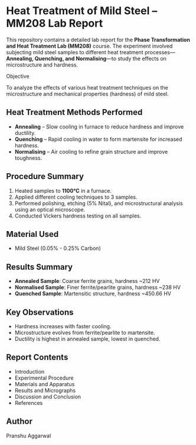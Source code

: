 # Heat Treatment of Mild Steel – MM208 Lab Report

This repository contains a detailed lab report for the **Phase Transformation and Heat Treatment Lab (MM208)** course. The experiment involved subjecting mild steel samples to different heat treatment processes—**Annealing, Quenching, and Normalising**—to study the effects on microstructure and hardness.

 Objective

To analyze the effects of various heat treatment techniques on the microstructure and mechanical properties (hardness) of mild steel.

## Heat Treatment Methods Performed

- **Annealing** – Slow cooling in furnace to reduce hardness and improve ductility.
- **Quenching** – Rapid cooling in water to form martensite for increased hardness.
- **Normalising** – Air cooling to refine grain structure and improve toughness.

## Procedure Summary

1. Heated samples to **1100°C** in a furnace.
2. Applied different cooling techniques to 3 samples.
3. Performed polishing, etching (5% Nital), and microstructural analysis using an optical microscope.
4. Conducted Vickers hardness testing on all samples.

## Material Used

- Mild Steel (0.05% - 0.25% Carbon)

## Results Summary

- **Annealed Sample**: Coarse ferrite grains, hardness ~212 HV
- **Normalised Sample**: Finer ferrite/pearlite grains, hardness ~238 HV
- **Quenched Sample**: Martensitic structure, hardness ~450.66 HV

## Key Observations

- Hardness increases with faster cooling.
- Microstructure evolves from ferrite/pearlite to martensite.
- Ductility is highest in annealed sample, lowest in quenched.

## Report Contents

- Introduction  
- Experimental Procedure  
- Materials and Apparatus  
- Results and Micrographs  
- Discussion and Conclusion  
- References

## Author

Pranshu Aggarwal  

